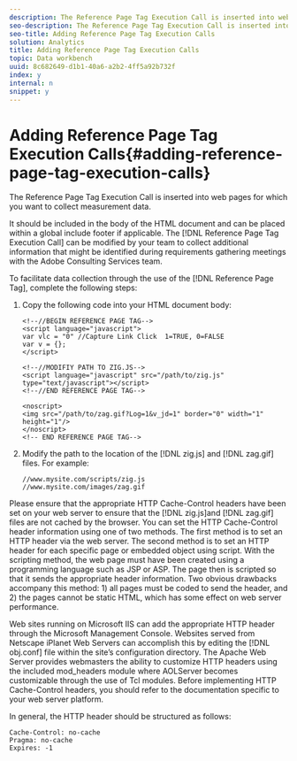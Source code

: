 ```yaml
---
description: The Reference Page Tag Execution Call is inserted into web pages for which you want to collect measurement data.
seo-description: The Reference Page Tag Execution Call is inserted into web pages for which you want to collect measurement data.
seo-title: Adding Reference Page Tag Execution Calls
solution: Analytics
title: Adding Reference Page Tag Execution Calls
topic: Data workbench
uuid: 8c682649-d1b1-40a6-a2b2-4ff5a92b732f
index: y
internal: n
snippet: y
---
```


# Adding Reference Page Tag Execution Calls{#adding-reference-page-tag-execution-calls}

The Reference Page Tag Execution Call is inserted into web pages for which you want to collect measurement data.

 It should be included in the body of the HTML document and can be placed within a global include footer if applicable. The [!DNL Reference Page Tag Execution Call] can be modified by your team to collect additional information that might be identified during requirements gathering meetings with the Adobe Consulting Services team.

To facilitate data collection through the use of the [!DNL Reference Page Tag], complete the following steps:

1. Copy the following code into your HTML document body: 

   ```
   <!--//BEGIN REFERENCE PAGE TAG--> 
   <script language="javascript"> 
   var vlc = "0" //Capture Link Click  1=TRUE, 0=FALSE 
   var v = {}; 
   </script> 
    
   <!--//MODIFIY PATH TO ZIG.JS--> 
   <script language="javascript" src="/path/to/zig.js" type="text/javascript"></script> 
   <!--//END REFERENCE PAGE TAG--> 
    
   <noscript> 
   <img src="/path/to/zag.gif?Log=1&v_jd=1" border="0" width="1" height="1"/> 
   </noscript> 
   <!-- END REFERENCE PAGE TAG-->
   ```

1. Modify the path to the location of the [!DNL zig.js] and [!DNL zag.gif] files. For example: 

   ```
   //www.mysite.com/scripts/zig.js 
   //www.mysite.com/images/zag.gif 
   
   ```

Please ensure that the appropriate HTTP Cache-Control headers have been set on your web server to ensure that the [!DNL zig.js]and [!DNL zag.gif] files are not cached by the browser. You can set the HTTP Cache-Control header information using one of two methods. The first method is to set an HTTP header via the web server. The second method is to set an HTTP header for each specific page or embedded object using script. With the scripting method, the web page must have been created using a programming language such as JSP or ASP. The page then is scripted so that it sends the appropriate header information. Two obvious drawbacks accompany this method: 1) all pages must be coded to send the header, and 2) the pages cannot be static HTML, which has some effect on web server performance.

Web sites running on Microsoft IIS can add the appropriate HTTP header through the Microsoft Management Console. Websites served from Netscape iPlanet Web Servers can accomplish this by editing the [!DNL obj.conf] file within the site’s configuration directory. The Apache Web Server provides webmasters the ability to customize HTTP headers using the included mod_headers module where AOLServer becomes customizable through the use of Tcl modules. Before implementing HTTP Cache-Control headers, you should refer to the documentation specific to your web server platform.

In general, the HTTP header should be structured as follows: 

```
Cache-Control: no-cache 
Pragma: no-cache 
Expires: -1
```

